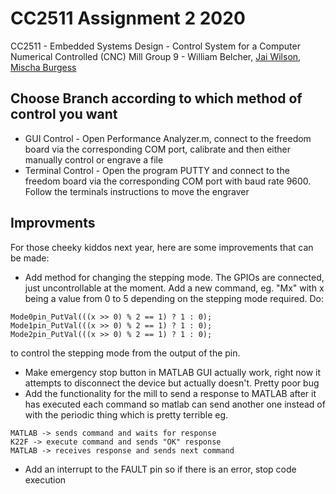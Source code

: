 # CC2511 Assignment 2 2020
CC2511 - Embedded Systems Design - Control System for a Computer Numerical Controlled (CNC) Mill
Group 9 - William Belcher, [Jai Wilson](https://github.com/Jai-Wilson), [Mischa Burgess](https://github.com/MischaBurgess)


## Choose Branch according to which method of control you want
* GUI Control - Open Performance Analyzer.m, connect to the freedom board via the corresponding COM port, calibrate and then either manually control or engrave a file
* Terminal Control - Open the program PUTTY and connect to the freedom board via the corresponding COM port with baud rate 9600. Follow the terminals instructions to move the engraver


## Improvments
For those cheeky kiddos next year, here are some improvements that can be made:
* Add method for changing the stepping mode. The GPIOs are connected, just uncontrollable at the moment. Add a new command, eg. "Mx" with x being a value from 0 to 5 depending on the stepping mode required. Do:
```
Mode0pin_PutVal(((x >> 0) % 2 == 1) ? 1 : 0);
Mode1pin_PutVal(((x >> 0) % 2 == 1) ? 1 : 0);
Mode2pin_PutVal(((x >> 0) % 2 == 1) ? 1 : 0);
``` 
  to control the stepping mode from the output of the pin.

* Make emergency stop button in MATLAB GUI actually work, right now it attempts to disconnect the device but actually doesn't. Pretty poor bug
* Add the functionality for the mill to send a response to MATLAB after it has executed each command so matlab can send another one instead of with the periodic thing which is pretty terrible eg. 
```
MATLAB -> sends command and waits for response 
K22F -> execute command and sends "OK" response 
MATLAB -> receives response and sends next command
```
* Add an interrupt to the FAULT pin so if there is an error, stop code execution
